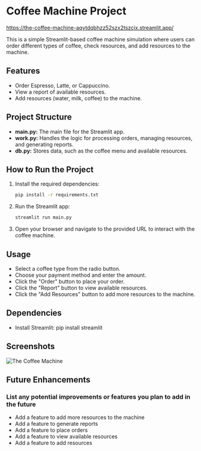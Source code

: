 # Coffee Machine Project

<https://the-coffee-machine-aqytdqbhzz52szx2tszcix.streamlit.app/>

This is a simple Streamlit-based coffee machine simulation where users can order different types of coffee, check resources, and add resources to the machine.

## Features

- Order Espresso, Latte, or Cappuccino.
- View a report of available resources.
- Add resources (water, milk, coffee) to the machine.

## Project Structure

- **main.py:** The main file for the Streamlit app.
- **work.py:** Handles the logic for processing orders, managing resources, and generating reports.
- **db.py:** Stores data, such as the coffee menu and available resources.

## How to Run the Project

1. Install the required dependencies:

   ```bash
   pip install -r requirements.txt

2. Run the Streamlit app:

   ```bash
   streamlit run main.py

3. Open your browser and navigate to the provided URL to interact with the coffee machine.

## Usage

- Select a coffee type from the radio button.
- Choose your payment method and enter the amount.
- Click the "Order" button to place your order.
- Click the "Report" button to view available resources.
- Click the "Add Resources" button to add more resources to the machine.  

## Dependencies

- Install Streamlit: pip install streamlit

## Screenshots

![The Coffee Machine](https://github.com/Gorachand22/The-Coffee-Machine/blob/master/images/coffee.png)

## Future Enhancements

### List any potential improvements or features you plan to add in the future

- Add a feature to add more resources to the machine
- Add a feature to generate reports
- Add a feature to place orders
- Add a feature to view available resources
- Add a feature to add resources
